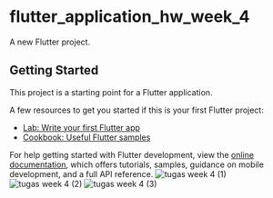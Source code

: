 # flutter_application_hw_week_4

A new Flutter project.

## Getting Started

This project is a starting point for a Flutter application.

A few resources to get you started if this is your first Flutter project:

- [Lab: Write your first Flutter app](https://docs.flutter.dev/get-started/codelab)
- [Cookbook: Useful Flutter samples](https://docs.flutter.dev/cookbook)

For help getting started with Flutter development, view the
[online documentation](https://docs.flutter.dev/), which offers tutorials,
samples, guidance on mobile development, and a full API reference.
![tugas week 4 (1)](https://user-images.githubusercontent.com/101447721/210700273-98234d54-193f-4bb1-a0c5-124f0c845808.png)
![tugas week 4 (2)](https://user-images.githubusercontent.com/101447721/210700277-0eee4a79-a7ae-47cc-89c4-5636deda70f3.png)
![tugas week 4 (3)](https://user-images.githubusercontent.com/101447721/210700280-3c8f159a-043d-43bd-9a54-69455fd138c8.png)
